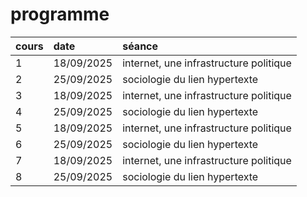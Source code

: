 <h1 id="header-1">programme</h1>

<table>
  <thead>
    <tr>
      <th style="text-align: left">cours</th>
      <th style="text-align: left">date</th>
      <th style="text-align: left">séance</th>
    </tr>
  </thead>
  <tbody>
    <tr>
      <td style="text-align: left">1</td>
      <td style="text-align: left">18/09/2025</td>
      <td style="text-align: left">internet, une infrastructure politique</td>
    </tr>
    <tr>
      <td style="text-align: left">2</td>
      <td style="text-align: left">25/09/2025</td>
      <td style="text-align: left">sociologie du lien hypertexte</td>
    </tr>
    <tr>
      <td style="text-align: left">3</td>
      <td style="text-align: left">18/09/2025</td>
      <td style="text-align: left">internet, une infrastructure politique</td>
    </tr>
    <tr>
      <td style="text-align: left">4</td>
      <td style="text-align: left">25/09/2025</td>
      <td style="text-align: left">sociologie du lien hypertexte</td>
    </tr>
    <tr>
      <td style="text-align: left">5</td>
      <td style="text-align: left">18/09/2025</td>
      <td style="text-align: left">internet, une infrastructure politique</td>
    </tr>
    <tr>
      <td style="text-align: left">6</td>
      <td style="text-align: left">25/09/2025</td>
      <td style="text-align: left">sociologie du lien hypertexte</td>
    </tr>
    <tr>
      <td style="text-align: left">7</td>
      <td style="text-align: left">18/09/2025</td>
      <td style="text-align: left">internet, une infrastructure politique</td>
    </tr>
    <tr>
      <td style="text-align: left">8</td>
      <td style="text-align: left">25/09/2025</td>
      <td style="text-align: left">sociologie du lien hypertexte</td>
    </tr>
  </tbody>
</table>
